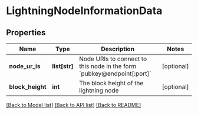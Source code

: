 # LightningNodeInformationData

## Properties
Name | Type | Description | Notes
------------ | ------------- | ------------- | -------------
**node_ur_is** | **list[str]** | Node URIs to connect to this node in the form &#x60;pubkey@endpoint[:port]&#x60; | [optional] 
**block_height** | **int** | The block height of the lightning node | [optional] 

[[Back to Model list]](../README.md#documentation-for-models) [[Back to API list]](../README.md#documentation-for-api-endpoints) [[Back to README]](../README.md)

